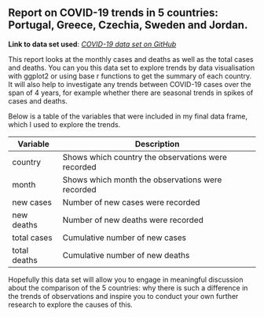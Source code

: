 ## Report on COVID-19 trends in 5 countries: Portugal, Greece, Czechia, Sweden and Jordan. 

**Link to data set used**: [*COVID-19 data set on
GitHub*](https://github.com/owid/covid-19-data/blob/master/public/data/cases_deaths/full_data.csv)

This report looks at the monthly cases and deaths as well as the total
cases and deaths. You can you this data set to explore trends by data
visualisation with ggplot2 or using base r functions to get the summary
of each country. It will also help to investigate any trends between
COVID-19 cases over the span of 4 years, for example whether there are
seasonal trends in spikes of cases and deaths.

Below is a table of the variables that were included in my final data
frame, which I used to explore the trends.

| Variable     | Description                                        |
|--------------|----------------------------------------------------|
| country      | Shows which country the observations were recorded |
| month        | Shows which month the observations were recorded   |
| new cases    | Number of new cases were recorded                  |
| new deaths   | Number of new deaths were recorded                 |
| total cases  | Cumulative number of new cases                     |
| total deaths | Cumulative number of new deaths                    |

Hopefully this data set will allow you to engage in meaningful
discussion about the comparison of the 5 countries: why there is such a
difference in the trends of observations and inspire you to conduct your
own further research to explore the causes of this.
